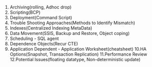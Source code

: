 1. Archiving(rolling, Adhoc drop)
2. Scripting(BCP)
3. Deployment(Command Script)
4. Trouble Shooting Approaches(Methods to Identify Mismatch)
5. Indexes(Centralized Indexing MetaData)
6. Data Movement(SSIS, Backup and Restore, Object coping)
7. Scheduling - SQL agent
8. Dependence Objects(Recur CTE)
9. Application Dependent - Application Worksheet(cheatsheet)
10.HA Options(Snapshot, Transaction Replication)
11.Performance Review
12.Potential Issues(floating datatype, Non-deterministic update)
